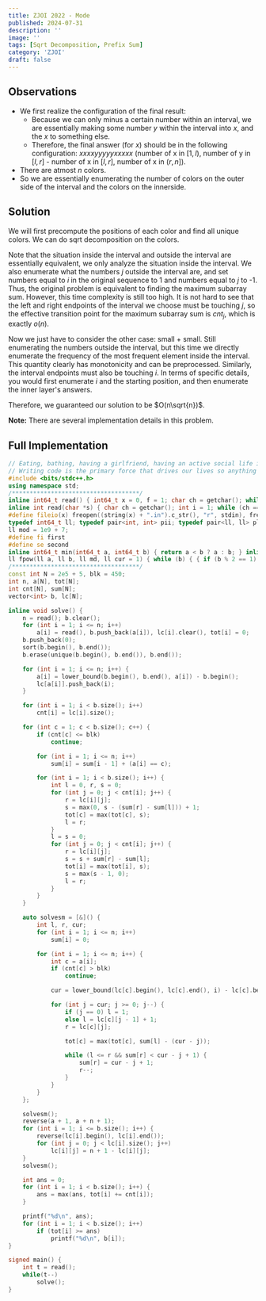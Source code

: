 ```yaml
---
title: ZJOI 2022 - Mode
published: 2024-07-31
description: ''
image: ''
tags: [Sqrt Decomposition, Prefix Sum]
category: 'ZJOI'
draft: false 
---
```


## Observations

- We first realize the configuration of the final result:
  - Because we can only minus a certain number within an interval, we are essentially making some number $y$ within the interval into $x$, and the $x$ to something else. 
  - Therefore, the final answer (for $x$) should be in the following configuration: $xxxxyyyyyxxxxx$ (number of x in $[1,l)$, number of y in $[l, r]$ - number of x in $[l, r]$, number of x in $(r, n]$).
- There are atmost $n$ colors.
- So we are essentially enumerating the number of colors on the outer side of the interval and the colors on the innerside.

## Solution

We will first precompute the positions of each color and find all unique colors. We can do sqrt decomposition on the colors.

Note that the situation inside the interval and outside the interval are essentially equivalent, we only analyze the situation inside the interval. We also enumerate what the numbers $j$ outside the interval are, and set numbers equal to $i$ in the original sequence to 1 and numbers equal to $j$ to -1. Thus, the original problem is equivalent to finding the maximum subarray sum. However, this time complexity is still too high. It is not hard to see that the left and right endpoints of the interval we choose must be touching $j$, so the effective transition point for the maximum subarray sum is $cnt_j$, which is exactly $o(n)$.

Now we just have to consider the other case: small + small. Still enumerating the numbers outside the interval, but this time we directly enumerate the frequency of the most frequent element inside the interval. This quantity clearly has monotonicity and can be preprocessed. Similarly, the interval endpoints must also be touching $i$. In terms of specific details, you would first enumerate $i$ and the starting position, and then enumerate the inner layer's answers.

Therefore, we guaranteed our solution to be $O(n\sqrt{n})$.

**Note:** There are several implementation details in this problem.

## Full Implementation

```cpp
// Eating, bathing, having a girlfriend, having an active social life is incidental, it gets in the way of code time.
// Writing code is the primary force that drives our lives so anything that interrupts that is wasteful.
#include <bits/stdc++.h>
using namespace std;
/************************************/
inline int64_t read() { int64_t x = 0, f = 1; char ch = getchar(); while (ch<'0'|| ch>'9') { if(ch == '-') f = -1; ch = getchar(); } while (ch >= '0' && ch <= '9') { x = x * 10 + ch - '0'; ch = getchar();} return x * f; }
inline int read(char *s) { char ch = getchar(); int i = 1; while (ch == ' ' || ch == '\n') ch = getchar(); while (ch != ' ' && ch != '\n') s[i++] = ch, ch = getchar(); s[i] = '\0'; return i - 1; }
#define fileio(x) freopen((string(x) + ".in").c_str(), "r", stdin), freopen((string(x) + ".out").c_str(), "w", stdout)
typedef int64_t ll; typedef pair<int, int> pii; typedef pair<ll, ll> pll; typedef long double ld;
ll mod = 1e9 + 7;
#define fi first
#define se second
inline int64_t min(int64_t a, int64_t b) { return a < b ? a : b; } inline int64_t max(int64_t a, int64_t b) { return a > b ? a : b; }
ll fpow(ll a, ll b, ll md, ll cur = 1) { while (b) { { if (b % 2 == 1) cur *= a; } a *= a, b = b / 2, a %= md, cur %= md; } return cur % md; }
/************************************/
const int N = 2e5 + 5, blk = 450;
int n, a[N], tot[N];
int cnt[N], sum[N];
vector<int> b, lc[N];

inline void solve() {
    n = read(); b.clear(); 
    for (int i = 1; i <= n; i++)
        a[i] = read(), b.push_back(a[i]), lc[i].clear(), tot[i] = 0;
    b.push_back(0);
    sort(b.begin(), b.end());
    b.erase(unique(b.begin(), b.end()), b.end());

    for (int i = 1; i <= n; i++) {
        a[i] = lower_bound(b.begin(), b.end(), a[i]) - b.begin();
        lc[a[i]].push_back(i);
    }

    for (int i = 1; i < b.size(); i++)
        cnt[i] = lc[i].size();

    for (int c = 1; c < b.size(); c++) {
        if (cnt[c] <= blk)
            continue;

        for (int i = 1; i <= n; i++)
            sum[i] = sum[i - 1] + (a[i] == c);

        for (int i = 1; i < b.size(); i++) {
            int l = 0, r, s = 0;
            for (int j = 0; j < cnt[i]; j++) {
                r = lc[i][j];
                s = max(0, s - (sum[r] - sum[l])) + 1;
                tot[c] = max(tot[c], s);
                l = r;
            }
            l = s = 0;
            for (int j = 0; j < cnt[i]; j++) {
                r = lc[i][j];
                s = s + sum[r] - sum[l];
                tot[i] = max(tot[i], s);
                s = max(s - 1, 0);
                l = r;
            }
        }
    }

    auto solvesm = [&]() {
        int l, r, cur;
        for (int i = 1; i <= n; i++)
            sum[i] = 0;

        for (int i = 1; i <= n; i++) {
            int c = a[i];
            if (cnt[c] > blk)
                continue;

            cur = lower_bound(lc[c].begin(), lc[c].end(), i) - lc[c].begin();

            for (int j = cur; j >= 0; j--) {
                if (j == 0) l = 1;
                else l = lc[c][j - 1] + 1;
                r = lc[c][j];

                tot[c] = max(tot[c], sum[l] - (cur - j));

                while (l <= r && sum[r] < cur - j + 1) {
                    sum[r] = cur - j + 1;
                    r--;
                }
            }
        }
    };

    solvesm();
    reverse(a + 1, a + n + 1);
    for (int i = 1; i <= b.size(); i++) {
        reverse(lc[i].begin(), lc[i].end());
        for (int j = 0; j < lc[i].size(); j++)
            lc[i][j] = n + 1 - lc[i][j];
    }
    solvesm();

    int ans = 0;
    for (int i = 1; i < b.size(); i++) {
        ans = max(ans, tot[i] += cnt[i]);
    }

    printf("%d\n", ans);
    for (int i = 1; i < b.size(); i++)
        if (tot[i] >= ans)
            printf("%d\n", b[i]);
}

signed main() {
    int t = read();
    while(t--)
        solve();
}
```